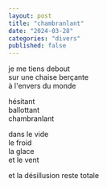 ```yaml
---
layout: post
title: "chambranlant"
date: "2024-03-28"
categories: "divers"
published: false
---
```


je me tiens debout  
sur une chaise berçante  
à l'envers du monde  

hésitant  
ballottant  
chambranlant  

dans le vide  
le froid  
la glace  
et le vent  

et la désillusion reste totale  
